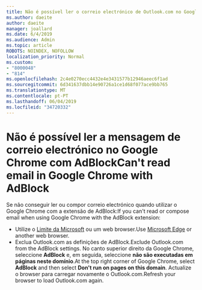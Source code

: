 ```yaml
---
title: Não é possível ler o correio electrónico de Outlook.com no Google Chrome com AdBlock
ms.author: daeite
author: daeite
manager: joallard
ms.date: 6/4/2019
ms.audience: Admin
ms.topic: article
ROBOTS: NOINDEX, NOFOLLOW
localization_priority: Normal
ms.custom:
- "8000048"
- "814"
ms.openlocfilehash: 2c4e0270ecc4432e4e3431577b12946aeec6f1ad
ms.sourcegitcommit: 6d341637dbb14e90726a1ce1d68f077ace9bb765
ms.translationtype: MT
ms.contentlocale: pt-PT
ms.lasthandoff: 06/04/2019
ms.locfileid: "34720332"
---
```

# <a name="cant-read-email-in-google-chrome-with-adblock"></a><span data-ttu-id="43ddf-102">Não é possível ler a mensagem de correio electrónico no Google Chrome com AdBlock</span><span class="sxs-lookup"><span data-stu-id="43ddf-102">Can't read email in Google Chrome with AdBlock</span></span>

<span data-ttu-id="43ddf-103">Se não conseguir ler ou compor correio electrónico quando utilizar o Google Chrome com a extensão de AdBlock:</span><span class="sxs-lookup"><span data-stu-id="43ddf-103">If you can't read or compose email when using Google Chrome with the AdBlock extension:</span></span>

- <span data-ttu-id="43ddf-104">Utilize o [Limite da Microsoft](https://go.microsoft.com/fwlink/p/?linkid=2001503&amp;clcid=0x409) ou um web browser.</span><span class="sxs-lookup"><span data-stu-id="43ddf-104">Use [Microsoft Edge](https://go.microsoft.com/fwlink/p/?linkid=2001503&amp;clcid=0x409) or another web browser.</span></span>
- <span data-ttu-id="43ddf-105">Exclua Outlook.com as definições de AdBlock.</span><span class="sxs-lookup"><span data-stu-id="43ddf-105">Exclude Outlook.com from the AdBlock settings.</span></span> <span data-ttu-id="43ddf-106">No canto superior direito da Google Chrome, seleccione **AdBlock** e, em seguida, seleccione **não são executadas em páginas neste domínio**.</span><span class="sxs-lookup"><span data-stu-id="43ddf-106">At the top right corner of Google Chrome, select **AdBlock** and then select **Don't run on pages on this domain**.</span></span> <span data-ttu-id="43ddf-107">Actualize o browser para carregar novamente o Outlook.com.</span><span class="sxs-lookup"><span data-stu-id="43ddf-107">Refresh your browser to load Outlook.com again.</span></span>